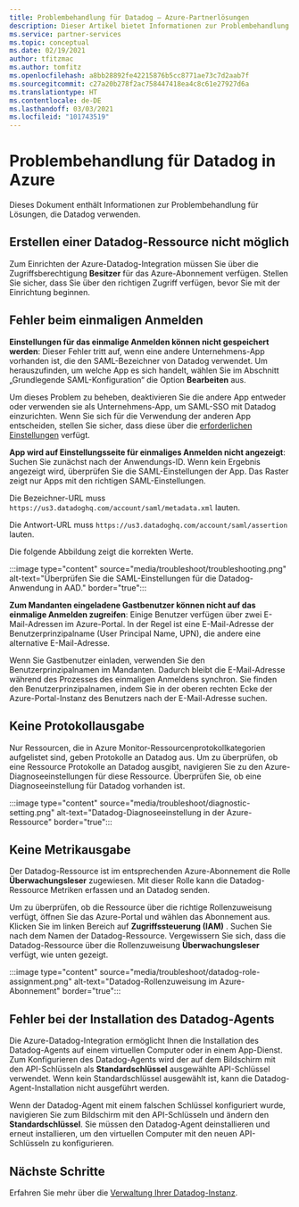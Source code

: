 ```yaml
---
title: Problembehandlung für Datadog – Azure-Partnerlösungen
description: Dieser Artikel bietet Informationen zur Problembehandlung für Datadog in Azure.
ms.service: partner-services
ms.topic: conceptual
ms.date: 02/19/2021
author: tfitzmac
ms.author: tomfitz
ms.openlocfilehash: a8bb28892fe42215876b5cc8771ae73c7d2aab7f
ms.sourcegitcommit: c27a20b278f2ac758447418ea4c8c61e27927d6a
ms.translationtype: HT
ms.contentlocale: de-DE
ms.lasthandoff: 03/03/2021
ms.locfileid: "101743519"
---
```

# <a name="troubleshooting-datadog-on-azure"></a>Problembehandlung für Datadog in Azure

Dieses Dokument enthält Informationen zur Problembehandlung für Lösungen, die Datadog verwenden.

## <a name="unable-to-create-datadog-resource"></a>Erstellen einer Datadog-Ressource nicht möglich

Zum Einrichten der Azure-Datadog-Integration müssen Sie über die Zugriffsberechtigung **Besitzer** für das Azure-Abonnement verfügen. Stellen Sie sicher, dass Sie über den richtigen Zugriff verfügen, bevor Sie mit der Einrichtung beginnen.

## <a name="single-sign-on-errors"></a>Fehler beim einmaligen Anmelden

**Einstellungen für das einmalige Anmelden können nicht gespeichert werden**: Dieser Fehler tritt auf, wenn eine andere Unternehmens-App vorhanden ist, die den SAML-Bezeichner von Datadog verwendet. Um herauszufinden, um welche App es sich handelt, wählen Sie im Abschnitt „Grundlegende SAML-Konfiguration“ die Option **Bearbeiten** aus.

Um dieses Problem zu beheben, deaktivieren Sie die andere App entweder oder verwenden sie als Unternehmens-App, um SAML-SSO mit Datadog einzurichten. Wenn Sie sich für die Verwendung der anderen App entscheiden, stellen Sie sicher, dass diese über die [erforderlichen Einstellungen](create.md#configure-single-sign-on) verfügt.

**App wird auf Einstellungsseite für einmaliges Anmelden nicht angezeigt**: Suchen Sie zunächst nach der Anwendungs-ID. Wenn kein Ergebnis angezeigt wird, überprüfen Sie die SAML-Einstellungen der App. Das Raster zeigt nur Apps mit den richtigen SAML-Einstellungen. 

Die Bezeichner-URL muss `https://us3.datadoghq.com/account/saml/metadata.xml` lauten.

Die Antwort-URL muss `https://us3.datadoghq.com/account/saml/assertion` lauten.

Die folgende Abbildung zeigt die korrekten Werte.
  
:::image type="content" source="media/troubleshoot/troubleshooting.png" alt-text="Überprüfen Sie die SAML-Einstellungen für die Datadog-Anwendung in AAD." border="true":::

**Zum Mandanten eingeladene Gastbenutzer können nicht auf das einmalige Anmelden zugreifen**: Einige Benutzer verfügen über zwei E-Mail-Adressen im Azure-Portal. In der Regel ist eine E-Mail-Adresse der Benutzerprinzipalname (User Principal Name, UPN), die andere eine alternative E-Mail-Adresse.

Wenn Sie Gastbenutzer einladen, verwenden Sie den Benutzerprinzipalnamen im Mandanten. Dadurch bleibt die E-Mail-Adresse während des Prozesses des einmaligen Anmeldens synchron. Sie finden den Benutzerprinzipalnamen, indem Sie in der oberen rechten Ecke der Azure-Portal-Instanz des Benutzers nach der E-Mail-Adresse suchen.
  
## <a name="logs-not-being-emitted"></a>Keine Protokollausgabe

Nur Ressourcen, die in Azure Monitor-Ressourcenprotokollkategorien aufgelistet sind, geben Protokolle an Datadog aus. Um zu überprüfen, ob eine Ressource Protokolle an Datadog ausgibt, navigieren Sie zu den Azure-Diagnoseeinstellungen für diese Ressource. Überprüfen Sie, ob eine Diagnoseeinstellung für Datadog vorhanden ist.

:::image type="content" source="media/troubleshoot/diagnostic-setting.png" alt-text="Datadog-Diagnoseeinstellung in der Azure-Ressource" border="true":::

## <a name="metrics-not-being-emitted"></a>Keine Metrikausgabe

Der Datadog-Ressource ist im entsprechenden Azure-Abonnement die Rolle **Überwachungsleser** zugewiesen. Mit dieser Rolle kann die Datadog-Ressource Metriken erfassen und an Datadog senden.

Um zu überprüfen, ob die Ressource über die richtige Rollenzuweisung verfügt, öffnen Sie das Azure-Portal und wählen das Abonnement aus. Klicken Sie im linken Bereich auf **Zugriffssteuerung (IAM)** . Suchen Sie nach dem Namen der Datadog-Ressource. Vergewissern Sie sich, dass die Datadog-Ressource über die Rollenzuweisung **Überwachungsleser** verfügt, wie unten gezeigt.

:::image type="content" source="media/troubleshoot/datadog-role-assignment.png" alt-text="Datadog-Rollenzuweisung im Azure-Abonnement" border="true":::

## <a name="datadog-agent-installation-fails"></a>Fehler bei der Installation des Datadog-Agents

Die Azure-Datadog-Integration ermöglicht Ihnen die Installation des Datadog-Agents auf einem virtuellen Computer oder in einem App-Dienst. Zum Konfigurieren des Datadog-Agents wird der auf dem Bildschirm mit den API-Schlüsseln als **Standardschlüssel** ausgewählte API-Schlüssel verwendet. Wenn kein Standardschlüssel ausgewählt ist, kann die Datadog-Agent-Installation nicht ausgeführt werden.

Wenn der Datadog-Agent mit einem falschen Schlüssel konfiguriert wurde, navigieren Sie zum Bildschirm mit den API-Schlüsseln und ändern den **Standardschlüssel**. Sie müssen den Datadog-Agent deinstallieren und erneut installieren, um den virtuellen Computer mit den neuen API-Schlüsseln zu konfigurieren.

## <a name="next-steps"></a>Nächste Schritte

Erfahren Sie mehr über die [Verwaltung Ihrer Datadog-Instanz](manage.md).
